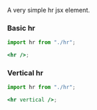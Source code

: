 A very simple hr jsx element.

### Basic hr

```jsx
import hr from "./hr";

<hr />;
```

### Vertical hr

```jsx
import hr from "./hr";

<hr vertical />;
```
